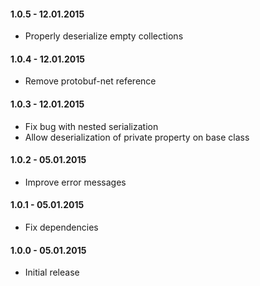 #### 1.0.5 - 12.01.2015
* Properly deserialize empty collections

#### 1.0.4 - 12.01.2015
* Remove protobuf-net reference

#### 1.0.3 - 12.01.2015
* Fix bug with nested serialization
* Allow deserialization of private property on base class

#### 1.0.2 - 05.01.2015
* Improve error messages

#### 1.0.1 - 05.01.2015
* Fix dependencies

#### 1.0.0 - 05.01.2015
* Initial release